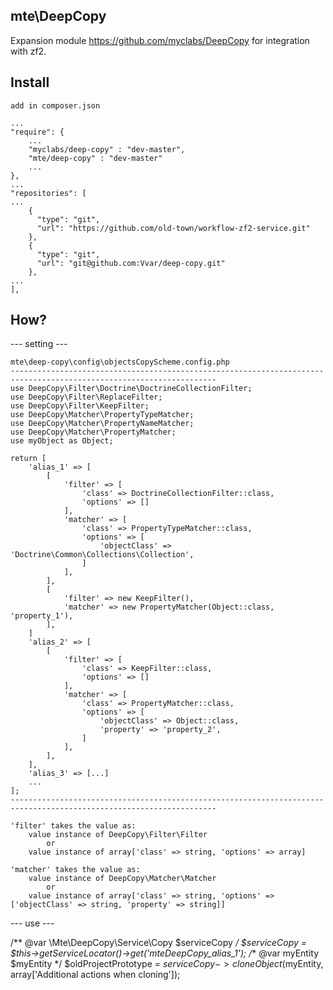 ## mte\DeepCopy
Expansion module https://github.com/myclabs/DeepCopy for integration with zf2.

## Install
    add in composer.json

    ...
    "require": {
        ...
        "myclabs/deep-copy" : "dev-master",
        "mte/deep-copy" : "dev-master"
        ...
    },
    ...
    "repositories": [
    ...
        {
          "type": "git",
          "url": "https://github.com/old-town/workflow-zf2-service.git"
        },
        {
          "type": "git",
          "url": "git@github.com:Vvar/deep-copy.git"
        },
    ...
    ],

## How?

--- setting ---

    mte\deep-copy\config\objectsCopyScheme.config.php
    --------------------------------------------------------------------------------------------------------------------
    use DeepCopy\Filter\Doctrine\DoctrineCollectionFilter;
    use DeepCopy\Filter\ReplaceFilter;
    use DeepCopy\Filter\KeepFilter;
    use DeepCopy\Matcher\PropertyTypeMatcher;
    use DeepCopy\Matcher\PropertyNameMatcher;
    use DeepCopy\Matcher\PropertyMatcher;
    use myObject as Object;

    return [
        'alias_1' => [
            [
                'filter' => [
                    'class' => DoctrineCollectionFilter::class,
                    'options' => []
                ],
                'matcher' => [
                    'class' => PropertyTypeMatcher::class,
                    'options' => [
                        'objectClass' => 'Doctrine\Common\Collections\Collection',
                    ]
                ],
            ],
            [
                'filter' => new KeepFilter(),
                'matcher' => new PropertyMatcher(Object::class, 'property_1'),
            ],
        ]
        'alias_2' => [
            [
                'filter' => [
                    'class' => KeepFilter::class,
                    'options' => []
                ],
                'matcher' => [
                    'class' => PropertyMatcher::class,
                    'options' => [
                        'objectClass' => Object::class,
                        'property' => 'property_2',
                    ]
                ],
            ],
        ],
        'alias_3' => [...]
        ...
    ];
    --------------------------------------------------------------------------------------------------------------------

    'filter' takes the value as:
        value instance of DeepCopy\Filter\Filter
            or
        value instance of array['class' => string, 'options' => array]

    'matcher' takes the value as:
        value instance of DeepCopy\Matcher\Matcher
            or
        value instance of array['class' => string, 'options' => ['objectClass' => string, 'property' => string]]

--- use ---

/** @var \Mte\DeepCopy\Service\Copy $serviceCopy */
$serviceCopy = $this->getServiceLocator()->get('mteDeepCopy_alias_1');
/** @var myEntity $myEntity */
$oldProjectPrototype = $serviceCopy->cloneObject($myEntity, array['Additional actions when cloning']);




